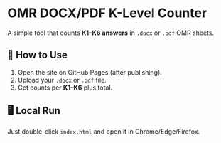 # OMR DOCX/PDF K-Level Counter

A simple tool that counts **K1–K6 answers** in `.docx` or `.pdf` OMR sheets.

## 🚀 How to Use
1. Open the site on GitHub Pages (after publishing).
2. Upload your `.docx` or `.pdf` file.
3. Get counts per **K1–K6** plus total.

## 🖥️ Local Run
Just double-click `index.html` and open it in Chrome/Edge/Firefox.
